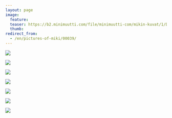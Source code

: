 ```yaml
---
layout: page
image:
  feature:
  teaser: https://b2.minimuutti.com/file/minimuutti-com/mikin-kuvat/1/DSC23081-245px.jpg
  thumb:
redirect_from:
  - /en/pictures-of-miki/00039/
---
```


![](https://b2.minimuutti.com/file/minimuutti-com/mikin-kuvat/1/DSC22961-800px.jpg)

![](https://b2.minimuutti.com/file/minimuutti-com/mikin-kuvat/1/DSC22980-800px.jpg)

![](https://b2.minimuutti.com/file/minimuutti-com/mikin-kuvat/1/DSC22987-800px.jpg)

![](https://b2.minimuutti.com/file/minimuutti-com/mikin-kuvat/1/DSC23030-800px.jpg)

![](https://b2.minimuutti.com/file/minimuutti-com/mikin-kuvat/1/DSC23031-800px.jpg)

![](https://b2.minimuutti.com/file/minimuutti-com/mikin-kuvat/1/DSC22957-800px.jpg)

![](https://b2.minimuutti.com/file/minimuutti-com/mikin-kuvat/1/DSC23081-800px.jpg)
